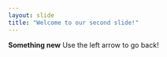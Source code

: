```yaml
---
layout: slide
title: "Welcome to our second slide!"
---
```

**Something new** 
Use the left arrow to go back!
